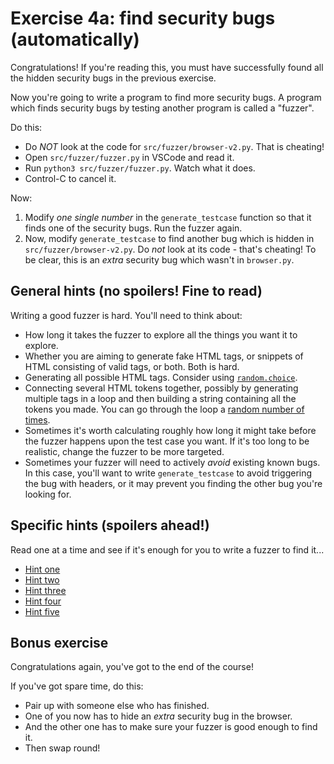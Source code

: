 # Exercise 4a: find security bugs (automatically)

Congratulations! If you're reading this, you must have successfully found all
the hidden security bugs in the previous exercise.

Now you're going to write a program to find more security bugs. A program which
finds security bugs by testing another program is called a "fuzzer".

Do this:

* Do *NOT* look at the code for `src/fuzzer/browser-v2.py`. That is cheating!
* Open `src/fuzzer/fuzzer.py` in VSCode and read it.
* Run `python3 src/fuzzer/fuzzer.py`. Watch what it does.
* Control-C to cancel it.

Now:

1. Modify *one single number* in the `generate_testcase` function so that it
   finds one of the security bugs. Run the fuzzer again.
2. Now, modify `generate_testcase` to find another bug which is hidden in
   `src/fuzzer/browser-v2.py`. Do *not* look at its code - that's cheating!
   To be clear, this is an _extra_ security bug which wasn't in `browser.py`.

## General hints (no spoilers! Fine to read)

Writing a good fuzzer is hard. You'll need to think about:

* How long it takes the fuzzer to explore all the things you want it to
  explore.
* Whether you are aiming to generate fake HTML tags, or snippets of HTML
  consisting of valid tags, or both. Both is hard.
* Generating all possible HTML tags. Consider using [`random.choice`](https://docs.python.org/3/library/random.html#random.choice).
* Connecting several HTML tokens together, possibly by generating multiple tags in a loop
  and then building a string containing all the tokens you made. You can go through
  the loop a [random number of times](https://docs.python.org/3/library/random.html#random.choice).
* Sometimes it's worth calculating roughly how long it might take before the
  fuzzer happens upon the test case you want. If it's too long to be
  realistic, change the fuzzer to be more targeted.
* Sometimes your fuzzer will need to actively _avoid_ existing known bugs.
  In this case, you'll want to write `generate_testcase` to avoid triggering
  the bug with headers, or it may prevent you finding the other bug you're
  looking for.

## Specific hints (spoilers ahead!)

Read one at a time and see if it's enough for you to write a fuzzer to find it...

* [Hint one](exercise-4b-hints/hint1.md)
* [Hint two](exercise-4b-hints/hint2.md)
* [Hint three](exercise-4b-hints/hint3.md)
* [Hint four](exercise-4b-hints/hint4.md)
* [Hint five](exercise-4b-hints/hint5.md)

## Bonus exercise

Congratulations again, you've got to the end of the course!

If you've got spare time, do this:

* Pair up with someone else who has finished.
* One of you now has to hide an *extra* security bug in the browser.
* And the other one has to make sure your fuzzer is good enough to find it.
* Then swap round!
